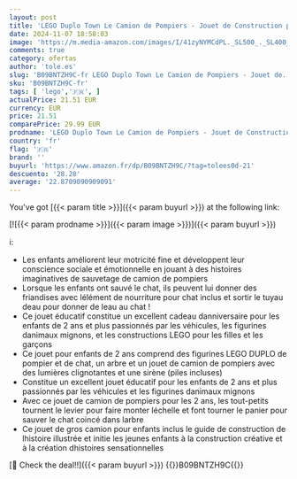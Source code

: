 ```yaml
---
layout: post
title: 'LEGO Duplo Town Le Camion de Pompiers - Jouet de Construction pour Garçons et Filles avec Lumières et Sirène - Inclut Une Figurine de Chat  Le Centre de Secours - Jouet Enfants 2 Ans 10969'
date: 2024-11-07 18:58:03
image: 'https://m.media-amazon.com/images/I/41zyNYMCdPL._SL500_._SL400_.jpg'
comments: true
category: ofertas
author: 'tole.es'
slug: 'B09BNTZH9C-fr LEGO Duplo Town Le Camion de Pompiers - Jouet de...'
sku: 'B09BNTZH9C-fr'
tags: [ 'lego','🇫🇷', ]
actualPrice: 21.51 EUR
currency: EUR
price: 21.51
comparePrice: 29.99 EUR
prodname: 'LEGO Duplo Town Le Camion de Pompiers - Jouet de Construction pour Garçons et Filles avec Lumières et Sirène - Inclut Une Figurine de Chat  Le Centre de Secours - Jouet Enfants 2 Ans 10969'
country: 'fr'
flag: '🇫🇷'
brand: ''
buyurl: 'https://www.amazon.fr/dp/B09BNTZH9C/?tag=tolees0d-21'
descuento: '28.28'
average: '22.8709090909091'
---
```


You've got [{{< param title >}}]({{< param buyurl >}}) at the following link:

[![{{< param prodname >}}]({{< param image >}})]({{< param buyurl >}})

ℹ️:

- Les enfants améliorent leur motricité fine et développent leur conscience sociale et émotionnelle en jouant à des histoires imaginatives de sauvetage de camion de pompiers
- Lorsque les enfants ont sauvé le chat, ils peuvent lui donner des friandises avec lélément de nourriture pour chat inclus et sortir le tuyau deau pour donner de leau au chat !
- Ce jouet éducatif constitue un excellent cadeau danniversaire pour les enfants de 2 ans et plus passionnés par les véhicules, les figurines danimaux mignons, et les constructions LEGO pour les filles et les garçons
- Ce jouet pour enfants de 2 ans comprend des figurines LEGO DUPLO de pompier et de chat, un arbre et un jouet de camion de pompiers avec des lumières clignotantes et une sirène (piles incluses)
- Constitue un excellent jouet éducatif pour les enfants de 2 ans et plus passionnés par les véhicules et les figurines danimaux mignons
- Avec ce jouet de camion de pompiers pour les 2 ans, les tout-petits tournent le levier pour faire monter léchelle et font tourner le panier pour sauver le chat coincé dans larbre
- Ce jouet de gros camion pour enfants inclus le guide de construction de lhistoire illustrée et initie les jeunes enfants à la construction créative et à la création dhistoires sensationnelles

[🛒 Check the deal!!]({{< param buyurl >}})
{{<world>}}B09BNTZH9C{{</world>}}
